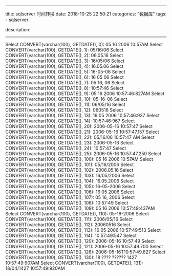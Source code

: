 ﻿---

title: sqlserver 时间转换
date: 2018-10-25 22:50:21
categories: "数据库"
tags:
    - sqlserver

description: 

---

Select CONVERT(varchar(100), GETDATE(), 0): 05 16 2006 10:57AM 
Select CONVERT(varchar(100), GETDATE(), 1): 05/16/06 
Select CONVERT(varchar(100), GETDATE(), 2): 06.05.16 
Select CONVERT(varchar(100), GETDATE(), 3): 16/05/06 
Select CONVERT(varchar(100), GETDATE(), 4): 16.05.06 
Select CONVERT(varchar(100), GETDATE(), 5): 16-05-06 
Select CONVERT(varchar(100), GETDATE(), 6): 16 05 06 
Select CONVERT(varchar(100), GETDATE(), 7): 05 16, 06 
Select CONVERT(varchar(100), GETDATE(), 8): 10:57:46 
Select CONVERT(varchar(100), GETDATE(), 9): 05 16 2006 10:57:46:827AM 
Select CONVERT(varchar(100), GETDATE(), 10): 05-16-06 
Select CONVERT(varchar(100), GETDATE(), 11): 06/05/16 
Select CONVERT(varchar(100), GETDATE(), 12): 060516 
Select CONVERT(varchar(100), GETDATE(), 13): 16 05 2006 10:57:46:937 
Select CONVERT(varchar(100), GETDATE(), 14): 10:57:46:967 
Select CONVERT(varchar(100), GETDATE(), 20): 2006-05-16 10:57:47 
Select CONVERT(varchar(100), GETDATE(), 21): 2006-05-16 10:57:47.157 
Select CONVERT(varchar(100), GETDATE(), 22): 05/16/06 10:57:47 AM 
Select CONVERT(varchar(100), GETDATE(), 23): 2006-05-16 
Select CONVERT(varchar(100), GETDATE(), 24): 10:57:47 
Select CONVERT(varchar(100), GETDATE(), 25): 2006-05-16 10:57:47.250 
Select CONVERT(varchar(100), GETDATE(), 100): 05 16 2006 10:57AM 
Select CONVERT(varchar(100), GETDATE(), 101): 05/16/2006 
Select CONVERT(varchar(100), GETDATE(), 102): 2006.05.16 
Select CONVERT(varchar(100), GETDATE(), 103): 16/05/2006 
Select CONVERT(varchar(100), GETDATE(), 104): 16.05.2006 
Select CONVERT(varchar(100), GETDATE(), 105): 16-05-2006 
Select CONVERT(varchar(100), GETDATE(), 106): 16 05 2006 
Select CONVERT(varchar(100), GETDATE(), 107): 05 16, 2006 
Select CONVERT(varchar(100), GETDATE(), 108): 10:57:49 
Select CONVERT(varchar(100), GETDATE(), 109): 05 16 2006 10:57:49:437AM 
Select CONVERT(varchar(100), GETDATE(), 110): 05-16-2006 
Select CONVERT(varchar(100), GETDATE(), 111): 2006/05/16 
Select CONVERT(varchar(100), GETDATE(), 112): 20060516 
Select CONVERT(varchar(100), GETDATE(), 113): 16 05 2006 10:57:49:513 
Select CONVERT(varchar(100), GETDATE(), 114): 10:57:49:547 
Select CONVERT(varchar(100), GETDATE(), 120): 2006-05-16 10:57:49 
Select CONVERT(varchar(100), GETDATE(), 121): 2006-05-16 10:57:49.700 
Select CONVERT(varchar(100), GETDATE(), 126): 2006-05-16T10:57:49.827 
Select CONVERT(varchar(100), GETDATE(), 130): 18 ???? ?????? 1427 10:57:49:907AM 
Select CONVERT(varchar(100), GETDATE(), 131): 18/04/1427 10:57:49:920AM 


